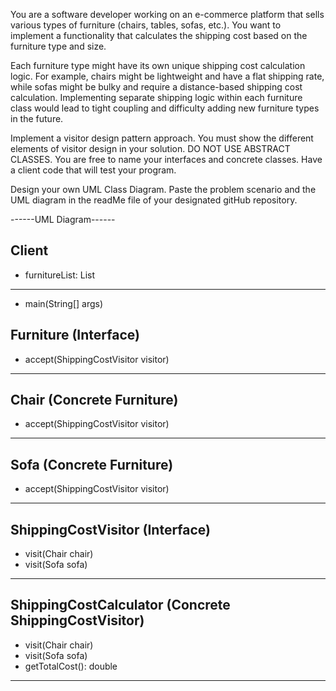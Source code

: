 You are a software developer working on an e-commerce platform that sells various types of furniture (chairs, tables, sofas, etc.). You want to implement a functionality that calculates the shipping cost based on the furniture type and size.

Each furniture type might have its own unique shipping cost calculation logic. For example, chairs might be lightweight and have a flat shipping rate, while sofas might be bulky and require a distance-based shipping cost calculation. Implementing separate shipping logic within each furniture class would lead to tight coupling and difficulty adding new furniture types in the future.

Implement a visitor design pattern approach. You must show the different elements of visitor design in your solution.  DO NOT USE ABSTRACT CLASSES. You are free to name your interfaces and concrete classes. Have a client code that will test your program.

Design your own UML Class Diagram.  Paste the problem scenario and the UML diagram in the readMe file of your designated gitHub repository.

------UML Diagram------

Client
-----------------
- furnitureList: List<Furniture>
-----------------
+ main(String[] args)

Furniture (Interface)
-----------------
+ accept(ShippingCostVisitor visitor)
-----------------

Chair (Concrete Furniture)
-----------------
+ accept(ShippingCostVisitor visitor)
-----------------

Sofa (Concrete Furniture)
-----------------
+ accept(ShippingCostVisitor visitor)
-----------------

ShippingCostVisitor (Interface)
-----------------
+ visit(Chair chair)
+ visit(Sofa sofa)
-----------------

ShippingCostCalculator (Concrete ShippingCostVisitor)
-----------------
+ visit(Chair chair)
+ visit(Sofa sofa)
+ getTotalCost(): double
-----------------
